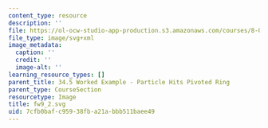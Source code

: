 ```yaml
---
content_type: resource
description: ''
file: https://ol-ocw-studio-app-production.s3.amazonaws.com/courses/8-01sc-classical-mechanics-fall-2016/7cfb0bafc95938fba21abbb511baee49_fw9_2.svg
file_type: image/svg+xml
image_metadata:
  caption: ''
  credit: ''
  image-alt: ''
learning_resource_types: []
parent_title: 34.5 Worked Example - Particle Hits Pivoted Ring
parent_type: CourseSection
resourcetype: Image
title: fw9_2.svg
uid: 7cfb0baf-c959-38fb-a21a-bbb511baee49
---
```

